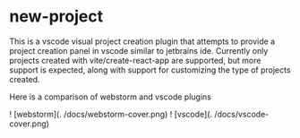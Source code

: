 # new-project

This is a vscode visual project creation plugin that attempts to provide a project creation panel in vscode similar to jetbrains ide. Currently only projects created with vite/create-react-app are supported, but more support is expected, along with support for customizing the type of projects created.

Here is a comparison of webstorm and vscode plugins

! [webstorm](. /docs/webstorm-cover.png)
! [vscode](. /docs/vscode-cover.png)
